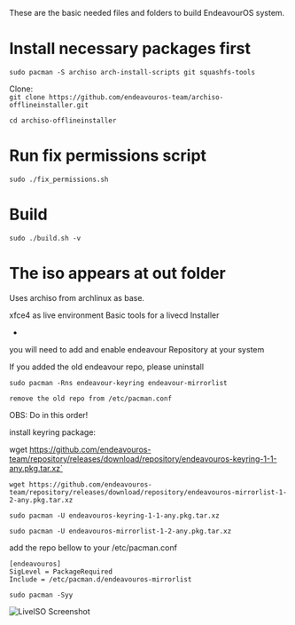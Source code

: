 These are the basic needed files and folders to build EndeavourOS system.

# Install necessary packages first
`sudo pacman -S archiso arch-install-scripts git squashfs-tools `

Clone:\
`git clone https://github.com/endeavouros-team/archiso-offlineinstaller.git`

`cd archiso-offlineinstaller`

# Run fix permissions script
`sudo ./fix_permissions.sh`

# Build
`sudo ./build.sh -v`

# The iso appears at out folder

Uses archiso from archlinux as base.

xfce4 as live environment
Basic tools for a livecd
Installer

*
you will need to add and enable endeavour Repository at your system

If you added the old endeavour repo, please uninstall

`sudo pacman -Rns endeavour-keyring endeavour-mirrorlist`

`remove the old repo from /etc/pacman.conf`

OBS: Do in this order!


install keyring package:

 wget https://github.com/endeavouros-team/repository/releases/download/repository/endeavouros-keyring-1-1-any.pkg.tar.xz`

`wget https://github.com/endeavouros-team/repository/releases/download/repository/endeavouros-mirrorlist-1-2-any.pkg.tar.xz`

`sudo pacman -U endeavouros-keyring-1-1-any.pkg.tar.xz`

`sudo pacman -U endeavouros-mirrorlist-1-2-any.pkg.tar.xz`

add the repo bellow to your /etc/pacman.conf

`[endeavouros]`\
`SigLevel = PackageRequired`\
`Include = /etc/pacman.d/endeavouros-mirrorlist`


`sudo pacman -Syy`

![LiveISO Screenshot](https://raw.githubusercontent.com/endeavouros-team/artwork-images-logo/master/ISO-Shot.png "LiveISO Screenshot")
